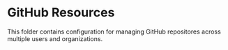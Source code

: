 # GitHub Resources

This folder contains configuration for managing GitHub repositores across multiple users and organizations.
